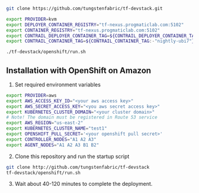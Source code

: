 ```bash
git clone https://github.com/tungstenfabric/tf-devstack.git

export PROVIDER=kvm
export DEPLOYER_CONTAINER_REGISTRY="tf-nexus.progmaticlab.com:5102"
export CONTAINER_REGISTRY="tf-nexus.progmaticlab.com:5102"
export CONTRAIL_DEPLOYER_CONTAINER_TAG=${CONTRAIL_DEPLOYER_CONTAINER_TAG:-"nightly"}
export CONTRAIL_CONTAINER_TAG=${CONTRAIL_CONTAINER_TAG:-"nightly-ubi7"}

./tf-devstack/openshift/run.sh
```
## Installation with OpenShift on Amazon
1. Set required environment variables
```bash
export PROVIDER=aws
export AWS_ACCESS_KEY_ID="<your aws access key>"
export AWS_SECRET_ACCESS_KEY="<you aws secret access key>"
export KUBERNETES_CLUSTER_DOMAIN="<your cluster domain>"
# Note! The domain must be registered in Route 53 service
export AWS_REGION="us-east-2"
export KUBERNETES_CLUSTER_NAME="test1"
export OPENSHIFT_PULL_SECRET='<your openshift pull secret>'
export CONTROLLER_NODES="A1 A2 A3"
export AGENT_NODES="A1 A2 A3 B1 B2"
```
2. Clone this repository and run the startup script
``` bash
git clone http://github.com/tungstenfabric/tf-devstack
tf-devstack/openshift/run.sh
```

3.  Wait about 40-120 minutes to complete the deployment.